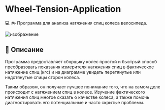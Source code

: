 # Wheel-Tension-Application

💻 🚲 Программа для анализа натяжения спиц колеса велосипеда.

![изображение](https://github.com/snikitin-de/Wheel-Tension-Application/assets/25394427/49c71569-7ae8-4481-9a31-3a0382b8497d)

## 📄 Описание

Программа предоставляет сборщику колес простой и быстрый способ преобразовать показания измерителя натяжения спиц в фактическое натяжение спиц (кгс) и на диаграмме увидеть перетянутые или недотянутые спицы сторон колеса.

Таким образом, он получает лучшее понимание того, что на самом деле происходит с натяжением спиц в колесе. Изучение фактического натяжения спиц многое сказать о качестве колеса, а также помочь диагностировать его потенциальные и часто скрытые проблемы.
